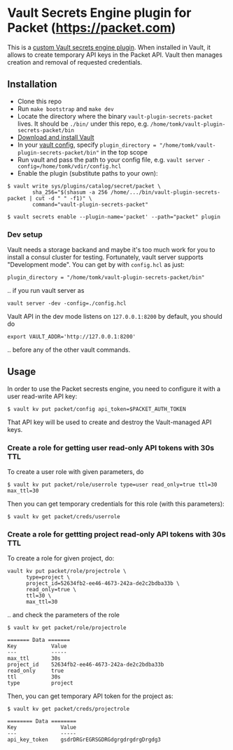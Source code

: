 # Vault Secrets Engine plugin for Packet (https://packet.com)

This is a [custom Vault secrets engine plugin](https://www.vaultproject.io/docs/plugin/). When installed in Vault, it allows to create temporary API keys in the Packet API. Vault then manages creation and removal of requested credentials.

## Installation

- Clone this repo
- Run `make bootstrap` and `make dev`
- Locate the directory where the binary `vault-plugin-secrets-packet` lives. It should be `./bin/` under this repo, e.g. `/home/tomk/vault-plugin-secrets-packet/bin`
- [Download and install Vault](https://www.vaultproject.io/downloads/)
- In your [vault config](https://www.vaultproject.io/docs/configuration/), specify `plugin_directory = "/home/tomk/vault-plugin-secrets-packet/bin"` in the top scope
- Run vault and pass the path to your config file, e.g. `vault server -config=/home/tomk/vdir/config.hcl`
- Enable the plugin (substitute paths to your own):

```
$ vault write sys/plugins/catalog/secret/packet \
        sha_256="$(shasum -a 256 /home/.../bin/vault-plugin-secrets-packet | cut -d " " -f1)" \
        command="vault-plugin-secrets-packet"

$ vault secrets enable --plugin-name='packet' --path="packet" plugin    
```

### Dev setup

Vault needs a storage backand and maybe it's too much work for you to install a consul cluster for testing. Fortunately, vault server supports "Development mode". You can get by with `config.hcl` as just:

```
plugin_directory = "/home/tomk/vault-plugin-secrets-packet/bin"
```

.. if you run vault server as 

```
vault server -dev -config=./config.hcl
```

Vault API in the dev mode listens on `127.0.0.1:8200` by default, you should do 
```
export VAULT_ADDR='http://127.0.0.1:8200'
```
.. before any of the other vault commands.


## Usage

In order to use the Packet secrests engine, you need to configure it with a user read-write API key:

```
$ vault kv put packet/config api_token=$PACKET_AUTH_TOKEN
```

That API key will be used to create and destroy the Vault-managed API keys.


### Create a role for getting user read-only API tokens with 30s TTL

To create a user role with given parameters, do

```
$ vault kv put packet/role/userrole type=user read_only=true ttl=30 max_ttl=30
```

Then you can get temporary credentials for this role (with this parameters):

```
$ vault kv get packet/creds/userrole
```

### Create a role for gettting project read-only API tokens with 30s TTL

To create a role for given project, do:

```
vault kv put packet/role/projectrole \
      type=project \
      project_id=52634fb2-ee46-4673-242a-de2c2bdba33b \
      read_only=true \
      ttl=30 \
      max_ttl=30
```

.. and check the parameters of the role

```
$ vault kv get packet/role/projectrole

======= Data =======
Key           Value
---           -----
max_ttl       30s
project_id    52634fb2-ee46-4673-242a-de2c2bdba33b
read_only     true
ttl           30s
type          project

```

Then, you can get temporary API token for the project as:

```
$ vault kv get packet/creds/projectrole

======== Data ========
Key              Value
---              -----
api_key_token    gsdrDRGrEGRSGDRGdgrgdrgdrgDrgdg3

```




